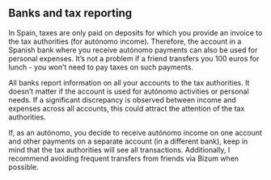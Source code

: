 ## Banks and tax reporting

In Spain, taxes are only paid on deposits for which you provide an invoice to the tax authorities (for autónomo income).
Therefore, the account in a Spanish bank where you receive autónomo payments can also be used for personal expenses.
It’s not a problem if a friend transfers you 100 euros for lunch - you won’t need to pay taxes on such payments.

All banks report information on all your accounts to the tax authorities. It doesn’t matter if the account is used for
autónomo activities or personal needs. If a significant discrepancy is observed between income and expenses across all
accounts, this could attract the attention of the tax authorities.

If, as an autónomo, you decide to receive autónomo income on one account and other payments on a separate account (in a
different bank), keep in mind that the tax authorities will see all transactions. Additionally, I recommend avoiding
frequent transfers from friends via Bizum when possible.
